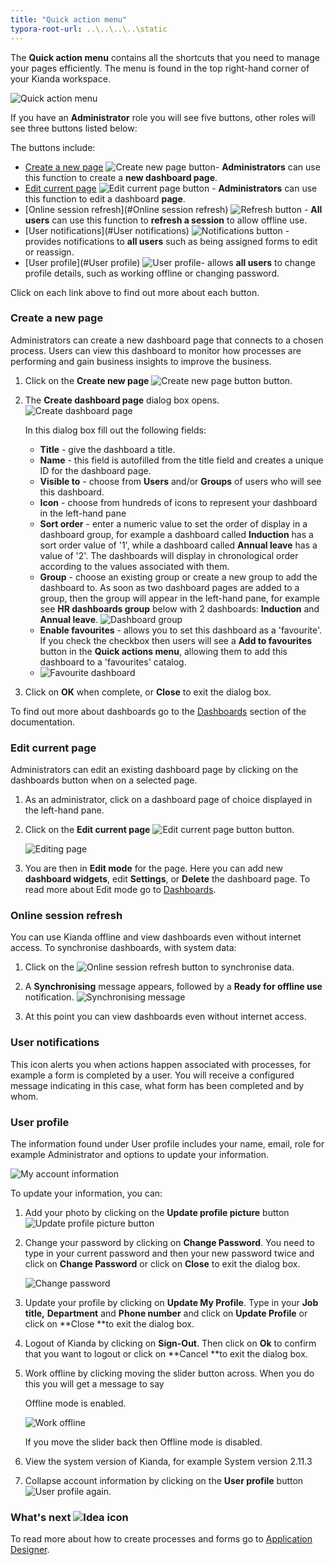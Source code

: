 ```yaml
---
title: "Quick action menu"
typora-root-url: ..\..\..\..\static
---
```


The **Quick action menu** contains all the shortcuts that you need to manage your pages efficiently. The menu is found in the top right-hand corner of your Kianda workspace. 

![Quick action menu](/images/quick-action-menu.jpg)

If you have an **Administrator** role you will see five buttons, other roles will see three buttons listed below:

The buttons include:

- [Create a new page](#create-a-new-page)  ![Create new page button](/images/new-page-button.jpg)- **Administrators** can use this function to create a **new dashboard page**.
- [Edit current page](#edit-current-page) ![Edit current page button](/images/edit-current-page.jpg) - **Administrators** can use this function to edit a dashboard **page**. 
- [Online session refresh](#Online session refresh) ![Refresh button](/images/refresh.png) - **All users** can use this function to **refresh a session** to allow offline use.
- [User notifications](#User notifications) ![Notifications button](/images/notifications.png) - provides notifications to **all users** such as being assigned forms to edit or reassign.
- [User profile](#User profile) ![User profile](/images/userprofile.png)- allows **all users** to change profile details, such as working offline or changing password.

Click on each link above to find out more about each button.



### Create a new page ##
Administrators can create a new dashboard page that connects to a chosen process. Users can view this dashboard to monitor how processes are performing and gain business insights to improve the business. 
1. Click on the **Create new page** ![Create new page button](/images/new-page-button.jpg) button.

2. The **Create dashboard page** dialog box opens. 
    ![Create dashboard page](/images/new-dashboard-page.jpg)

    In this dialog box fill out the following fields:

    - **Title** - give the dashboard a title.
    - **Name** - this field is autofilled from the title field and creates a unique ID for the dashboard page.
    - **Visible to** - choose from **Users** and/or **Groups** of users who will see this dashboard.
    - **Icon** - choose from hundreds of icons to represent your dashboard in the left-hand pane
    - **Sort order** - enter a numeric value to set the order of display in a dashboard group, for example a dashboard called **Induction** has a sort order value of '1', while a dashboard called **Annual leave** has a value of '2'. The dashboards will display in chronological order according to the values associated with them.
    - **Group** - choose an existing group or create a new group to add the dashboard to. As soon as two dashboard pages are added to a group, then the group will appear in the left-hand pane, for example see **HR dashboards group** below with 2 dashboards: **Induction** and **Annual leave**. 
    ![Dashboard group](/images/dashboard-group.jpg)
    - **Enable favourites** - allows you to set this dashboard as a 'favourite'. If you check the checkbox then users will see a **Add to favourites** button in the **Quick actions menu**, allowing them to add this dashboard to a 'favourites' catalog. 
    - ![Favourite dashboard](/images/favourite-dashboard.jpg)
3. Click on **OK** when complete, or **Close** to exit the dialog box. 

To find out more about dashboards go to the [Dashboards](/docs/platform/pages/) section of the documentation. 

 

### Edit current page ##

Administrators can edit an existing dashboard page by clicking on the dashboards button when on a selected page.

1. As an administrator, click on a dashboard page of choice displayed in the left-hand pane.

2. Click on the **Edit current page** ![Edit current page button](/images/edit-current-page.jpg) button.

   ![Editing page](/images/editing-page.jpg)

3. You are then in **Edit mode** for the page. Here you can add new **dashboard widgets**, edit **Settings**, or **Delete** the dashboard page. To read more about Edit mode go to [Dashboards](/docs/platform/pages/).




### Online session refresh ##

You can use Kianda offline and view dashboards even without internet access. To synchronise dashboards, with system data:
1. Click on the ![Online session refresh button](/images/refresh.png) to synchronise data. 

2. A **Synchronising** message appears, followed by a **Ready for offline use** notification.
   ![Synchronising message](/images/synchronising-offline.jpg)
   
3. At this point you can view dashboards even without internet access. 

### User notifications ##

This icon alerts you when actions happen associated with processes, for example a form is completed by a user. You will receive a configured message indicating in this case, what form has been completed and by whom.

### User profile ##

The information found under User profile includes your name, email, role for example Administrator and options to update your information.

![My account information](/images/myaccount.png)

To update your information, you can:

1. Add your photo by clicking on the **Update profile picture** button ![Update profile picture button](/images/profilepic.png)

2. Change your password by clicking on **Change Password**. You need to type in your current password and then your new password twice and click on **Change Password** or click on **Close** to exit the dialog box.

   ![Change password](/images/changepassword.png)

3. Update your profile by clicking on **Update My Profile**. Type in your **Job title,** **Department** and **Phone number** and click on **Update Profile** or click on **Close **to exit the dialog box.

4. Logout of Kianda by clicking on **Sign-Out**. Then click on **Ok** to confirm that you want to logout or click on **Cancel **to exit the dialog box.

5. Work offline by clicking moving the slider button across. When you do this you will get a message to say 

   Offline mode is enabled. 

   ![Work offline](/images/workoffline.png)

   If you move the slider back then Offline mode is disabled.

6. View the system version of Kianda, for example System version 2.11.3

7. Collapse account information by clicking on the **User profile** button ![User profile](/images/userprofile.png) again. 




### What's next  ![Idea icon](/images/18.png) ###

To read more about how to create processes and forms go to [Application Designer](/docs/platform/application-designer/).
